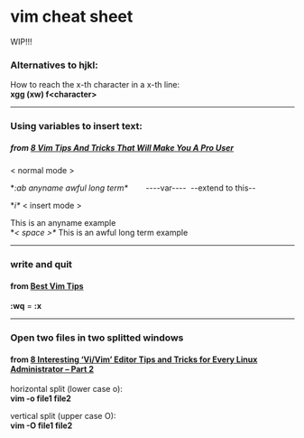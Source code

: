 # vim cheat sheet
WIP!!!

### Alternatives to hjkl:
How to reach the x-th character in a x-th line:\
**xgg (xw) f&lt;character&gt;**
___
### Using variables to insert text:
##### from [8 Vim Tips And Tricks That Will Make You A Pro User](https://itsfoss.com/pro-vim-tips/)
&lt; normal mode &gt;

**:ab anyname awful long term\**
&nbsp;&nbsp;&nbsp;&nbsp;&nbsp;&nbsp;  ----var----&nbsp; --extend to this--
    
**i\**
&lt; insert mode &gt;

This is an anyname example\
**&lt; space &gt;\**
This is an awful long term example
___
### write and quit
#### from [Best Vim Tips](http://vim.wikia.com/wiki/Best_Vim_Tips)

**:wq** = **:x**
___
### Open two files in two splitted windows
#### from [8 Interesting ‘Vi/Vim’ Editor Tips and Tricks for Every Linux Administrator – Part 2](https://www.tecmint.com/how-to-use-vi-and-vim-editor-in-linux/)

horizontal split (lower case o):\
**vim -o file1 file2**

vertical split (upper case O):\
**vim -O file1 file2**
